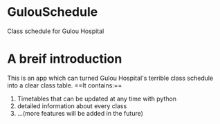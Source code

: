 # GulouSchedule
Class schedule for Gulou Hospital

# A breif introduction
This is an app which can turned Gulou Hospital's terrible class schedule into a clear class table.
==It contains:==
1. Timetables that can be updated at any time with python
2. detailed information about every class
3. ...(more features will be added in the future)
